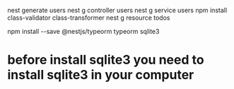nest generate users
nest g controller users
nest g service users
npm install class-validator class-transformer
nest g resource todos


<!-- ! TypeORM -->
npm install --save @nestjs/typeorm typeorm sqlite3

# before install sqlite3 you need to install sqlite3 in your computer
